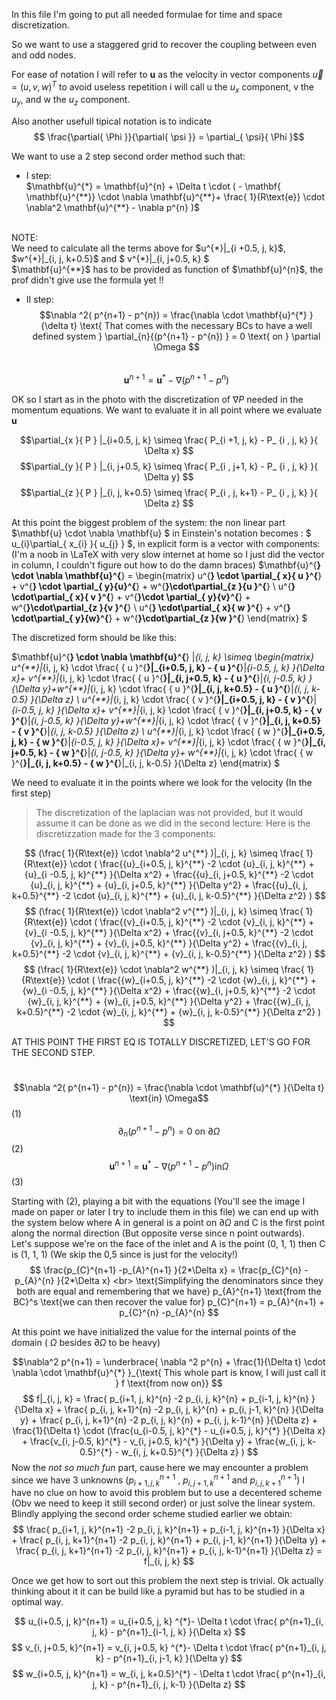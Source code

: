 In this file I'm going to put all needed formulae for time and space discretization.

So we want to use a staggered grid to recover the coupling between even and odd nodes.

For ease of notation I will refer to $\mathbf{u}$ as the  velocity in vector components $\vec{u} = (u, v, w)^T$ to avoid useless repetition i will call u the $u_{x}$ component, v the $u_{y}$, and w the $u_{z}$ component.

Also another usefull tipical notation is to indicate $$ \frac{\partial{ \Phi }}{\partial{ \psi }} = \partial_{ \psi}{ \Phi }$$

We want to use a 2 step second order method such that:

- I step: <br>
$\mathbf{u}^{*}  = \mathbf{u}^{n} + \Delta t \cdot (  - \mathbf{ \mathbf{u}^{**}} \cdot \nabla \mathbf{u}^{**}+ \frac{ 1}{R\text{e}} \cdot \nabla^2 \mathbf{u}^{**} - \nabla p^{n} )$
<br>
NOTE:
<br> We need to calculate all the terms above for $u^{*}|_{i +0.5, j, k}$, $w^{*}|_{i, j, k+0.5}$ and $ v^{*}|_{i, j+0.5, k} $
<br> $\mathbf{u}^{**}$ has to be provided as function of $\mathbf{u}^{n}$, the prof didn't give use the formula yet !!

- II step:
<br> $$\nabla ^2( p^{n+1} - p^{n}) = \frac{\nabla \cdot \mathbf{u}^{*} }{\delta t} 
\text{  That comes with the necessary BCs to have a well defined system } \partial_{n}{(p^{n+1} - p^{n}) } = 0 \text{   on  } \partial \Omega $$ 
<br> $$ \mathbf{u}^{n+1} = \mathbf{u}^{*} - \nabla (p^{n+1} - p^{n} ) $$

OK so I start as in the photo with the discretization of $\nabla P$ needed in the momentum equations. We want to evaluate it in all point where we evaluate $\mathbf{u}$

$$\partial_{x }{ P } |_{i+0.5, j, k} \simeq  \frac{ P_{i +1, j, k} - P_ {i , j, k} }{ \Delta x} $$
$$\partial_{y }{ P } |_{i, j+0.5, k} \simeq  \frac{ P_{i , j+1, k} - P_ {i , j, k} }{ \Delta y} $$
$$\partial_{z }{ P } |_{i, j, k+0.5} \simeq  \frac{ P_{i , j, k+1} - P_ {i , j, k} }{ \Delta z} $$

At this point the biggest problem of the system: the non linear part $\mathbf{u} \cdot \nabla \mathbf{u} $ in Einstein's notation becomes : $ u_{i}\partial_{ x_{i} }{ u_{j} } $, in explicit form is a vector with components:
(I'm a noob in \LaTeX with very slow internet at home so I just did the vector in column, I couldn't figure out how to do the damn braces)
$\mathbf{u}^{**} \cdot \nabla \mathbf{u}^{**} =  \begin{matrix}  u^{**} \cdot \partial_{ x}{ u }^{**} + v^{**} \cdot \partial_{ y}{u}^{**} + w^{**}\cdot\partial_{z }{u }^{**}  \\ u^{**} \cdot\partial_{ x}{ v }^{**} + v^{**}\cdot \partial_{ y}{v}^{**} + w^{**}\cdot\partial_{z }{v }^{**} \\  u^{**} \cdot\partial_{ x}{ w }^{**} + v^{**} \cdot\partial_{ y}{w}^{**} + w^{**}\cdot\partial_{z }{w }^{**} \end{matrix} $

The discretized form should be like this: 

$\mathbf{u}^{**} \cdot \nabla \mathbf{u}^{**} |_{i, j, k} \simeq  \begin{matrix}
u^{**}|_{i, j, k} \cdot \frac{ { u }^{**}|_{i+0.5, j, k} - { u }^{**}|_{i-0.5, j, k} }{\Delta x}+ v^{**}|_{i, j, k} \cdot \frac{ { u }^{**}|_{i, j+0.5, k} - { u }^{**}|_{i, j-0.5, k} }{\Delta y}+w^{**}|_{i, j, k} \cdot \frac{ { u }^{**}|_{i, j, k+0.5} - { u }^{**}|_{i, j, k-0.5} }{\Delta z}
\\
u^{**}|_{i, j, k} \cdot \frac{ { v }^{**}|_{i+0.5, j, k} - { v }^{**}|_{i-0.5, j, k} }{\Delta x}+ v^{**}|_{i, j, k} \cdot \frac{ { v }^{**}|_{i, j+0.5, k} - { v }^{**}|_{i, j-0.5, k} }{\Delta y}+w^{**}|_{i, j, k} \cdot \frac{ { v }^{**}|_{i, j, k+0.5} - { v }^{**}|_{i, j, k-0.5} }{\Delta z}
\\
u^{**}|_{i, j, k} \cdot \frac{ { w }^{**}|_{i+0.5, j, k} - { w }^{**}|_{i-0.5, j, k} }{\Delta x}+
v^{**}|_{i, j, k} \cdot \frac{ { w }^{**}|_{i, j+0.5, k} - { w }^{**}|_{i, j-0.5, k} }{\Delta y}+
w^{**}|_{i, j, k} \cdot \frac{ { w }^{**}|_{i, j, k+0.5} - { w }^{**}|_{i, j, k-0.5} }{\Delta z}
 \end{matrix} $



We need to evaluate it in the points where we look for the velocity (In the first step)


> The discretization of the laplacian was not provided, but it would assume it can be done as we did in the second lecture:
Here is the discretizzation made for the 3 components:

$$  (\frac{ 1}{R\text{e}} \cdot \nabla^2 u^{**} )|_{i, j, k} \simeq \frac{ 1}{R\text{e}} \cdot ( \frac{{u}_{i+0.5, j, k}^{**} -2 \cdot {u}_{i, j, k}^{**} + {u}_{i -0.5, j, k}^{**} }{\Delta x^2} +  \frac{{u}_{i, j+0.5, k}^{**} -2 \cdot {u}_{i, j, k}^{**} + {u}_{i, j+0.5, k}^{**} }{\Delta y^2} +  \frac{{u}_{i, j, k+0.5}^{**} -2 \cdot {u}_{i, j, k}^{**} + {u}_{i, j, k-0.5}^{**} }{\Delta z^2} ) $$ 
$$  (\frac{ 1}{R\text{e}} \cdot \nabla^2 v^{**} )|_{i, j, k} \simeq \frac{ 1}{R\text{e}} \cdot ( \frac{{v}_{i+0.5, j, k}^{**} -2 \cdot {v}_{i, j, k}^{**} + {v}_{i -0.5, j, k}^{**} }{\Delta x^2} + \frac{{v}_{i, j+0.5, k}^{**} -2 \cdot {v}_{i, j, k}^{**} + {v}_{i, j+0.5, k}^{**} }{\Delta y^2} + \frac{{v}_{i, j, k+0.5}^{**} -2 \cdot {v}_{i, j, k}^{**} + {v}_{i, j, k-0.5}^{**} }{\Delta z^2} ) $$ 
$$  (\frac{ 1}{R\text{e}} \cdot \nabla^2 w^{**} )|_{i, j, k} \simeq \frac{ 1}{R\text{e}} \cdot ( \frac{{w}_{i+0.5, j, k}^{**} -2 \cdot {w}_{i, j, k}^{**} + {w}_{i -0.5, j, k}^{**} }{\Delta x^2} +  \frac{{w}_{i, j+0.5, k}^{**} -2 \cdot {w}_{i, j, k}^{**} + {w}_{i, j+0.5, k}^{**} }{\Delta y^2} + \frac{{w}_{i, j, k+0.5}^{**} -2 \cdot {w}_{i, j, k}^{**} + {w}_{i, j, k-0.5}^{**} }{\Delta z^2} ) $$ 


AT THIS POINT THE FIRST EQ IS TOTALLY DISCRETIZED, LET'S GO FOR THE SECOND STEP.


<br> $$\nabla ^2( p^{n+1} - p^{n}) = \frac{\nabla \cdot \mathbf{u}^{*} }{\Delta t} \text{in} \Omega$$ (1) 
<br> $$\partial_{n}{(p^{n+1} - p^{n}) } = 0 \text{   on  } \partial \Omega $$ (2) 
<br> $$ \mathbf{u}^{n+1} = \mathbf{u}^{*} - \nabla (p^{n+1} - p^{n} ) \text{in} \Omega $$ (3)

Starting with (2), playing a bit with the equations (You'll see the image I made on paper or later I try to include them in this file) we can end up with the system below where A in general is a point on $\partial \Omega$ and C is the first point along the normal direction (But opposite verse since n point outwards). Let's suppose we're on the face of the inlet and A is the point (0, 1, 1) then C is (1, 1, 1) (We skip the 0,5 since is just for the velocity!)
$$
\frac{p_{C}^{n+1} -p_{A}^{n+1} }{2*\Delta x} = \frac{p_{C}^{n} -p_{A}^{n} }{2*\Delta x} <br>
\text{Simplifying the denominators since they both are equal and remembering that we have} p_{A}^{n+1} \text{from the BC}^s \text{we can then recover the value for} p_{C}^{n+1} = p_{A}^{n+1} + p_{C}^{n} -p_{A}^{n}
$$

At this point we have initialized the value for the internal points of the domain ( $\Omega$ besides   $\partial \Omega$ to be heavy)

$$\nabla^2 p^{n+1} = \underbrace{ \nabla ^2 p^{n} + \frac{1}{\Delta t} \cdot \nabla \cdot \mathbf{u}^{*} }_{\text{  This whole part is know, I will just call it } f \text{from now on}} $$
$$
f|_{i, j, k} = \frac{ p_{i+1, j, k}^{n} -2 p_{i, j, k}^{n} + p_{i-1, j, k}^{n}  }{\Delta x} +  \frac{ p_{i, j, k+1}^{n} -2 p_{i, j, k}^{n} + p_{i, j-1, k}^{n}  }{\Delta y} +  \frac{ p_{i, j, k+1}^{n} -2 p_{i, j, k}^{n} + p_{i, j, k-1}^{n}  }{\Delta z} +  \frac{1}{\Delta t} \cdot (\frac{u_{i-0.5, j, k}^{*} - u_{i+0.5, j, k}^{*}    }{\Delta x}  + \frac{v_{i, j-0.5, k}^{*} - v_{i, j+0.5, k}^{*}    }{\Delta y} +  \frac{w_{i, j, k-0.5}^{*} - w_{i, j, k+0.5}^{*}    }{\Delta z}  )
$$
Now the _not so much fun_ part, cause here we may encounter a problem since we have 3 unknowns ($p_{i+1, j, k}^{n+1}$  , $p_{i, j+1, k}^{n+1}$ and $p_{i, j, k+1}^{n+1}$) I have no clue on how to avoid this problem but to use a decentered scheme (Obv we need to keep it still second order) or just solve the linear system. 
Blindly applying the second order scheme studied earlier we obtain: 
$$
\frac{ p_{i+1, j, k}^{n+1} -2 p_{i, j, k}^{n+1} + p_{i-1, j, k}^{n+1}  }{\Delta x} +  \frac{ p_{i, j, k+1}^{n+1} -2 p_{i, j, k}^{n+1} + p_{i, j-1, k}^{n+1}  }{\Delta y} +  \frac{ p_{i, j, k+1}^{n+1} -2 p_{i, j, k}^{n+1} + p_{i, j, k-1}^{n+1}  }{\Delta z} = f|_{i, j, k}
$$

Once we get how to sort out this problem the next step is trivial. Ok actually thinking about it it can be build like a pyramid but has to be studied in a optimal way.

$$
u_{i+0.5, j, k}^{n+1} = u_{i+0.5, j, k} ^{*}- \Delta t \cdot \frac{ p^{n+1}_{i, j, k} - p^{n+1}_{i-1, j, k}  }{\Delta x} 
$$
$$
v_{i, j+0.5, k}^{n+1} = v_{i, j+0.5, k} ^{*}- \Delta t \cdot \frac{ p^{n+1}_{i, j, k} - p^{n+1}_{i, j-1, k}  }{\Delta y} 
$$
$$
w_{i+0.5, j, k}^{n+1} = w_{i, j, k+0.5}^{*} - \Delta t \cdot \frac{ p^{n+1}_{i, j, k} - p^{n+1}_{i, j, k-1}  }{\Delta z} 
$$
